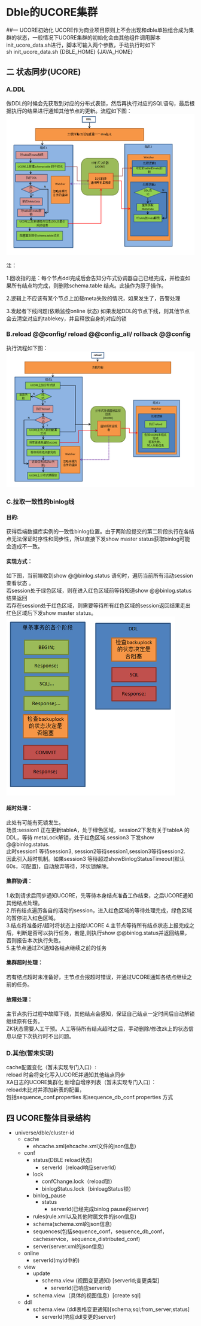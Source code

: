 # Dble的UCORE集群
##一 UCORE初始化 
UCORE作为商业项目原则上不会出现和dble单独组合成为集群的状态，一般情况下UCORE集群的初始化会由其他组件调用脚本init_ucore_data.sh进行，脚本可输入两个参数，手动执行时如下  
sh init_ucore_data.sh {DBLE_HOME} {JAVA_HOME}
## 二 状态同步(UCORE)
### A.DDL
做DDL的时候会先获取到对应的分布式表锁，然后再执行对应的SQL语句，最后根据执行的结果进行通知其他节点的更新。流程如下图：
![DDL流程](pic/2.8.2_ddl.png)

注：

1.回收指的是：每个节点ddl完成后会告知分布式协调器自己已经完成，并检查如果所有结点均完成，则删除schema.table 结点。此操作为原子操作。  

2.逻辑上不应该有某个节点上加载meta失败的情况，如果发生了，告警处理

3.发起者下线问题(依赖监控online 状态)
如果发起DDL的节点下线，则其他节点会去清空对应的tablekey，并且释放自身的对应的锁


### B.reload @@config/ reload @@config_all/ rollback @@config
执行流程如下图：
![reload流程](pic/2.8.2_reload.png)
 

### C.拉取一致性的binlog线
#### 目的:
获得后端数据库实例的一致性binlog位置。由于两阶段提交的第二阶段执行在各结点无法保证时序性和同步性，所以直接下发show master status获取binlog可能会造成不一致。  
#### 实现方式：
如下图，当前端收到show @@binlog.status 语句时，遍历当前所有活动session查看状态 。  
若session处于绿色区域，则在进入红色区域前等待知道show @@binlog.status结果返回  
若存在session处于红色区域，则需要等待所有红色区域的session返回结果走出红色区域后下发show master status。  
![binlog流程](pic/2.8_binlog.png)
#### 超时处理：
此处有可能有死锁发生。  
场景:session1 正在更新tableA，处于绿色区域，session2下发有关于tableA 的DDL，等待  metaLock解锁，处于红色区域.session3 下发show @@binlog.status.  
此时session1 等待session3, session2等待session1,session3等待session2.  
因此引入超时机制。如果session3 等待超过showBinlogStatusTimeout(默认60s，可配置)，自动放弃等待，环状锁解除。  
#### 集群协调：
1.收到请求后同步通知UCORE，先等待本身结点准备工作结束，之后UCORE通知其他结点处理。  
2.所有结点遍历各自的活动的session，进入红色区域的等待处理完成，绿色区域的暂停进入红色区域。  
3.结点将准备好/超时将状态上报给UCORE
4.主节点等待所有结点状态上报完成之后，判断是否可以执行任务，若是,则执行show   @@binlog.status并返回结果，否则报告本次执行失败。  
5.主节点通过ZK通知各结点继续之前的任务  

#### 集群超时处理：
若有结点超时未准备好，主节点会报超时错误，并通过UCORE通知各结点继续之前的任务。

#### 故障处理：
主节点执行过程中故障下线，其他结点会感知，保证自己结点一定时间后自动解锁继续原有任务。  
ZK状态需要人工干预。人工等待所有结点超时之后，手动删除/修改zk上的状态信息以便下次执行时不出问题。  
### D.其他(暂未实现)
cache配置变化（暂未实现专门入口）:  
reload 时会将变化写入UCORE并通知其他结点同步   
XA日志的UCORE集群化
新增自增序列表（暂未实现专门入口）：  
reload未比对并添加新表的配置，  
包括sequence_conf.properties  和sequence_db_conf.properties 方式  
 
## 四 UCORE整体目录结构
+ universe/dble/cluster-id  
   - cache
     + ehcache.xml(ehcache.xml文件的json信息)
   - conf
     + status(DBLE reload状态)
       - serverId（reload响应serverId）
     + lock
       - confChange.lock（reload锁）
       - binlogStatus.lock（binloagStatus锁）
     + binlog_pause
        - status
          + serverId(已经完成binlog pause的server)
     + rules(rule.xml以及其他附属文件的json信息)
     + schema(schema.xml的json信息)
     + sequences(包括sequence_conf，sequence_db_conf，cacheservice，sequence_distributed_conf)
     + server(server.xml的json信息)
   - online
     + serverId(myid中的)
   - view
     + update 
       - schema.view (视图变更通知) [serverId;变更类型]
         + serverId(已响应serverid)
     + schema.view（具体的视图信息）[create sql]
   - ddl
     + schema.view (ddl表格变更通知)[schema;sql;from_server;status]
       - serverId(响应ddl变更的server)
       
 
